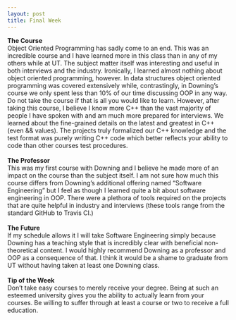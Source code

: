 ```yaml
---
layout: post
title: Final Week
---
```


<strong>The Course</strong><br>
Object Oriented Programming has sadly come to an end. This was an incredible course and I have learned more in this class than in any of my others while at UT. The subject matter itself was interesting and useful in both interviews and the industry. Ironically, I learned almost nothing about object oriented programming, however. In data structures object oriented programming was covered extensively while, contrastingly, in Downing’s course we only spent less than 10% of our time discussing OOP in any way. Do not take the course if that is all you would like to learn. However, after taking this course, I believe I know more C++ than the vast majority of people I have spoken with and am much more prepared for interviews. We learned about the fine-grained details on the latest and greatest in C++ (even && values). The projects truly formalized our C++ knowledge and the test format was purely writing C++ code which better reflects your ability to code than other courses test procedures.
<br><br>
<strong>The Professor</strong><br>
This was my first course with Downing and I believe he made more of an impact on the course than the subject itself. I am not sure how much this course differs from Downing’s additional offering named “Software Engineering” but I feel as though I learned quite a bit about software engineering in OOP. There were a plethora of tools required on the projects that are quite helpful in industry and interviews (these tools range from the standard GitHub to Travis CI.)
<br><br>
<strong>The Future</strong><br>
If my schedule allows it I will take Software Engineering simply because Downing has a teaching style that is incredibly clear with beneficial non-theoretical content. I would highly recommend Downing as a professor and OOP as a consequence of that. I think it would be a shame to graduate from UT without having taken at least one Downing class.
<br><br>
<strong>Tip of the Week</strong><br>
Don’t take easy courses to merely receive your degree. Being at such an esteemed university gives you the ability to actually learn from your courses. Be willing to suffer through at least a course or two to receive a full education.
